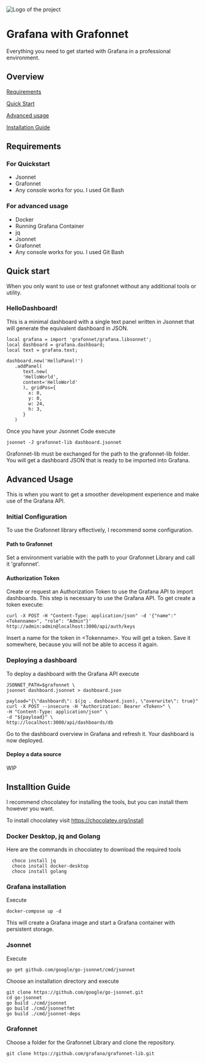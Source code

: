 ![Logo of the project](https://cdn.freelogovectors.net/wp-content/uploads/2018/07/grafana-logo.png)

# Grafana with Grafonnet

Everything you need to get started with Grafana in a professional environment.

## Overview

[Requirements](#requirements)

[Quick Start](#quick-start)

[Advanced usage](#advanced-usage)

[Installation Guide](#nstallation-guide)


## Requirements

### For Quickstart
- Jsonnet
- Grafonnet
- Any console works for you. I used Git Bash

### For advanced usage
- Docker
- Running Grafana Container
- jq
- Jsonnet
- Grafonnet
- Any console works for you. I used Git Bash


## Quick start

When you only want to use or test grafonnet without any additional tools or utility.


### HelloDashboard!

This is a minimal dashboard with a single text panel written in Jsonnet that will generate the equivalent dashboard in JSON.

```jsonnet
local grafana = import 'grafonnet/grafana.libsonnet';
local dashboard = grafana.dashboard;
local text = grafana.text;

dashboard.new('HelloPanel!')
   .addPanel(
      text.new(
      'HelloWorld',
      content='HelloWorld'
      ), gridPos={
        x: 0,
        y: 0,
        w: 24,
        h: 3,
      }
   )
 ```

Once you have your Jsonnet Code execute
```shell
jsonnet -J grafonnet-lib dashboard.jsonnet 
```
Grafonnet-lib must be exchanged for the path to the grafonnet-lib folder.
You will get a dashboard JSON that is ready to be imported into Grafana.

## Advanced Usage

This is when you want to get a smoother development experience and make use of the Grafana API. 

### Initial Configuration

To use the Grafonnet library effectively, I recommend some configuration. 

#### Path to Grafonnet

Set a environment variable with the path to your Grafonnet Library and call it 'grafonnet'.

#### Authorization Token

Create or request an Authorization Token to use the Grafana API to import dashboards.
This step is necessary to use the Grafana API.
To get create a token execute:
```shell
curl -X POST -H "Content-Type: application/json" -d '{"name":"<Tokenname>", "role": "Admin"}' http://admin:admin@localhost:3000/api/auth/keys
```
Insert a name for the token in \<Tokenname\>. You will get a token. Save it somewhere, because you will not be able to access it again.

### Deploying a dashboard

To deploy a dashboard with the Grafana API execute

```shell
JSONNET_PATH=$grafonnet \
jsonnet dashboard.jsonnet > dashboard.json

payload="{\"dashboard\": $(jq . dashboard.json), \"overwrite\": true}"
curl -X POST --insecure -H "Authorization: Bearer <Token>" \
-H "Content-Type: application/json" \
-d "${payload}" \
http://localhost:3000/api/dashboards/db
```
Go to the dashboard overview in Grafana and refresh it. Your dashboard is now deployed.

#### Deploy a data source

WIP




## Installtion Guide

I recommend chocolatey for installing the tools, but you can install them however you want.

To install chocolatey visit https://chocolatey.org/install

### Docker Desktop, jq and Golang
Here are the commands in chocolatey to download the required tools

      choco install jq
      choco install docker-desktop
      choco install golang

### Grafana installation

Execute
```shell
docker-compose up -d
```
This will create a Grafana image and start a Grafana container with persistent storage.

### Jsonnet
Execute

```shell
go get github.com/google/go-jsonnet/cmd/jsonnet
```

Choose an installation directory and execute
```shell
git clone https://github.com/google/go-jsonnet.git
cd go-jsonnet
go build ./cmd/jsonnet
go build ./cmd/jsonnetfmt
go build ./cmd/jsonnet-deps
```

### Grafonnet

Choose a folder for the Grafonnet Library and clone the repository.

```shell
git clone https://github.com/grafana/grafonnet-lib.git
```


